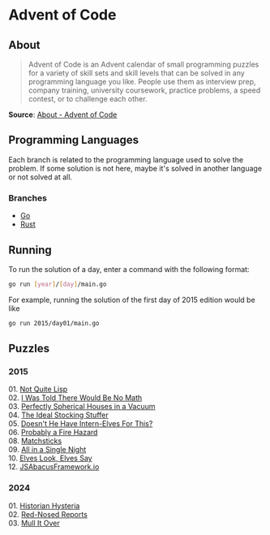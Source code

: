 # Advent of Code

## About

> Advent of Code is an Advent calendar of small programming puzzles for a
> variety of skill sets and skill levels that can be solved in any programming
> language you like. People use them as interview prep, company training,
> university coursework, practice problems, a speed contest, or to challenge
> each other.

**Source**: [About - Advent of Code](https://adventofcode.com/2024/about)

## Programming Languages

Each branch is related to the programming language used to solve the problem. If
some solution is not here, maybe it's solved in another language or not solved
at all.

### Branches

- [Go](https://github.com/leakedmemory/aoc/tree/go)
- [Rust](https://github.com/leakedmemory/aoc/tree/rust)

## Running

To run the solution of a day, enter a command with the following format:

```bash
go run [year]/[day]/main.go
```

For example, running the solution of the first day of 2015 edition would be like

```bash
go run 2015/day01/main.go
```

## Puzzles

### 2015

01\. [Not Quite Lisp](2015/day01/main.go) \
02\. [I Was Told There Would Be No Math](2015/day02/main.go) \
03\. [Perfectly Spherical Houses in a Vacuum](2015/day03/main.go) \
04\. [The Ideal Stocking Stuffer](2015/day04/main.go) \
05\. [Doesn't He Have Intern-Elves For This?](2015/day05/main.go) \
06\. [Probably a Fire Hazard](2015/day06/main.go) \
08\. [Matchsticks](2015/day08/main.go) \
09\. [All in a Single Night](2015/day09/main.go) \
10\. [Elves Look, Elves Say](2015/day10/main.go) \
12\. [JSAbacusFramework.io](2015/day12/main.go)

### 2024

01\. [Historian Hysteria](2024/day01/main.go) \
02\. [Red-Nosed Reports](2024/day02/main.go) \
03\. [Mull It Over](2024/day03/main.go)
